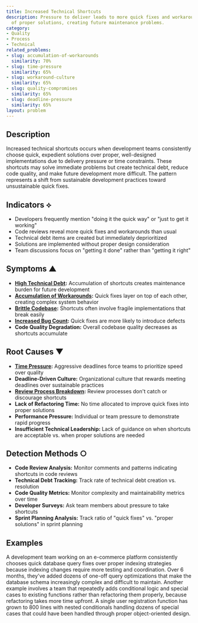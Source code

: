 ```yaml
---
title: Increased Technical Shortcuts
description: Pressure to deliver leads to more quick fixes and workarounds instead
  of proper solutions, creating future maintenance problems.
category:
- Quality
- Process
- Technical
related_problems:
- slug: accumulation-of-workarounds
  similarity: 70%
- slug: time-pressure
  similarity: 65%
- slug: workaround-culture
  similarity: 65%
- slug: quality-compromises
  similarity: 65%
- slug: deadline-pressure
  similarity: 65%
layout: problem
---
```


## Description

Increased technical shortcuts occurs when development teams consistently choose quick, expedient solutions over proper, well-designed implementations due to delivery pressure or time constraints. These shortcuts may solve immediate problems but create technical debt, reduce code quality, and make future development more difficult. The pattern represents a shift from sustainable development practices toward unsustainable quick fixes.

## Indicators ⟡

- Developers frequently mention "doing it the quick way" or "just to get it working"
- Code reviews reveal more quick fixes and workarounds than usual
- Technical debt items are created but immediately deprioritized
- Solutions are implemented without proper design consideration
- Team discussions focus on "getting it done" rather than "getting it right"

## Symptoms ▲

- **[High Technical Debt](high-technical-debt.md):** Accumulation of shortcuts creates maintenance burden for future development
- **[Accumulation of Workarounds](accumulation-of-workarounds.md):** Quick fixes layer on top of each other, creating complex system behavior
- **[Brittle Codebase](brittle-codebase.md):** Shortcuts often involve fragile implementations that break easily
- **[Increased Bug Count](increased-bug-count.md):** Quick fixes are more likely to introduce defects
- **Code Quality Degradation:** Overall codebase quality decreases as shortcuts accumulate

## Root Causes ▼

- **[Time Pressure](time-pressure.md):** Aggressive deadlines force teams to prioritize speed over quality
- **Deadline-Driven Culture:** Organizational culture that rewards meeting deadlines over sustainable practices
- **[Review Process Breakdown](review-process-breakdown.md):** Review processes don't catch or discourage shortcuts
- **Lack of Refactoring Time:** No time allocated to improve quick fixes into proper solutions
- **Performance Pressure:** Individual or team pressure to demonstrate rapid progress
- **Insufficient Technical Leadership:** Lack of guidance on when shortcuts are acceptable vs. when proper solutions are needed

## Detection Methods ○

- **Code Review Analysis:** Monitor comments and patterns indicating shortcuts in code reviews
- **Technical Debt Tracking:** Track rate of technical debt creation vs. resolution
- **Code Quality Metrics:** Monitor complexity and maintainability metrics over time
- **Developer Surveys:** Ask team members about pressure to take shortcuts
- **Sprint Planning Analysis:** Track ratio of "quick fixes" vs. "proper solutions" in sprint planning

## Examples

A development team working on an e-commerce platform consistently chooses quick database query fixes over proper indexing strategies because indexing changes require more testing and coordination. Over 6 months, they've added dozens of one-off query optimizations that make the database schema increasingly complex and difficult to maintain. Another example involves a team that repeatedly adds conditional logic and special cases to existing functions rather than refactoring them properly, because refactoring takes more time upfront. A single user registration function has grown to 800 lines with nested conditionals handling dozens of special cases that could have been handled through proper object-oriented design.